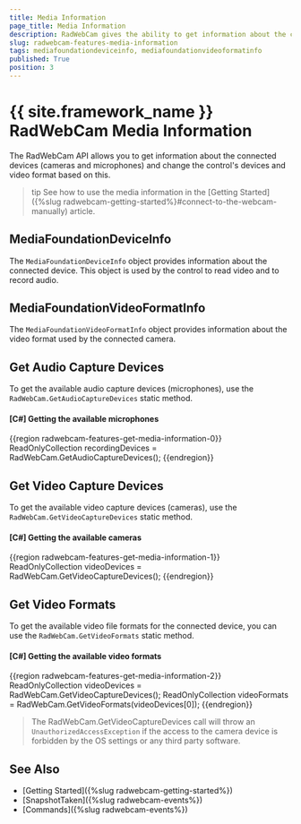 ```yaml
---
title: Media Information
page_title: Media Information
description: RadWebCam gives the ability to get information about the connected devices (cameras and microphones) and change the control's device and video format based on this.
slug: radwebcam-features-media-information
tags: mediafoundationdeviceinfo, mediafoundationvideoformatinfo
published: True
position: 3
---
```


# {{ site.framework_name }} RadWebCam Media Information

The RadWebCam API allows you to get information about the connected devices (cameras and microphones) and change the control's devices and video format based on this.

>tip See how to use the media information in the [Getting Started]({%slug radwebcam-getting-started%}#connect-to-the-webcam-manually) article.

## MediaFoundationDeviceInfo

The `MediaFoundationDeviceInfo` object provides information about the connected device. This object is used by the control to read video and to record audio.

## MediaFoundationVideoFormatInfo

The `MediaFoundationVideoFormatInfo` object provides information about the video format used by the connected camera.

## Get Audio Capture Devices

To get the available audio capture devices (microphones), use the `RadWebCam.GetAudioCaptureDevices` static method.

#### __[C#] Getting the available microphones__
{{region radwebcam-features-get-media-information-0}}
	ReadOnlyCollection<MediaFoundationDeviceInfo> recordingDevices = RadWebCam.GetAudioCaptureDevices();
{{endregion}}

## Get Video Capture Devices

To get the available video capture devices (cameras), use the `RadWebCam.GetVideoCaptureDevices` static method.

#### __[C#] Getting the available cameras__
{{region radwebcam-features-get-media-information-1}}
	ReadOnlyCollection<MediaFoundationDeviceInfo> videoDevices = RadWebCam.GetVideoCaptureDevices();
{{endregion}}

## Get Video Formats

To get the available video file formats for the connected device, you can use the `RadWebCam.GetVideoFormats` static method.

#### __[C#] Getting the available video formats__
{{region radwebcam-features-get-media-information-2}}
	ReadOnlyCollection<MediaFoundationDeviceInfo> videoDevices = RadWebCam.GetVideoCaptureDevices();
	ReadOnlyCollection<MediaFoundationVideoFormatInfo> videoFormats = RadWebCam.GetVideoFormats(videoDevices[0]);
{{endregion}}

> The RadWebCam.GetVideoCaptureDevices call will throw an `UnauthorizedAccessException` if the access to the camera device is forbidden by the OS settings or any third party software.

## See Also  
* [Getting Started]({%slug radwebcam-getting-started%})
* [SnapshotTaken]({%slug radwebcam-events%})
* [Commands]({%slug radwebcam-events%})
